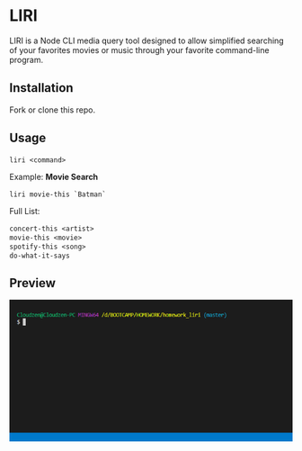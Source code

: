 # LIRI

LIRI is a Node CLI media query tool designed to allow simplified searching of your favorites movies or music through your favorite command-line program.

## Installation

Fork or clone this repo.

## Usage

```
liri <command>
```
Example: **Movie Search**
``` 
liri movie-this `Batman`
```

Full List:
```
concert-this <artist>
movie-this <movie>
spotify-this <song>
do-what-it-says
```

## Preview

![alt text](imgs/gif.gif)